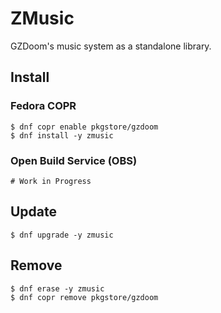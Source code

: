 # ZMusic

GZDoom's music system as a standalone library.

## Install

### Fedora COPR

```
$ dnf copr enable pkgstore/gzdoom
$ dnf install -y zmusic
```

### Open Build Service (OBS)

```
# Work in Progress
```

## Update

```
$ dnf upgrade -y zmusic
```

## Remove

```
$ dnf erase -y zmusic
$ dnf copr remove pkgstore/gzdoom
```

